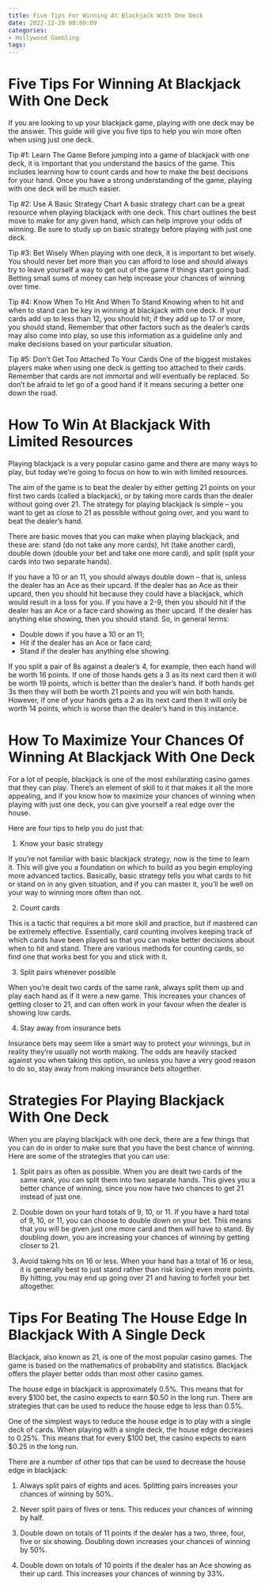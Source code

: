 ```yaml
---
title: Five Tips For Winning At Blackjack With One Deck 
date: 2022-12-20 00:09:09
categories:
- Hollywood Gambling
tags:
---
```



# Five Tips For Winning At Blackjack With One Deck 

If you are looking to up your blackjack game, playing with one deck may be the answer. This guide will give you five tips to help you win more often when using just one deck.

Tip #1: Learn The Game
Before jumping into a game of blackjack with one deck, it is important that you understand the basics of the game. This includes learning how to count cards and how to make the best decisions for your hand. Once you have a strong understanding of the game, playing with one deck will be much easier.

Tip #2: Use A Basic Strategy Chart
A basic strategy chart can be a great resource when playing blackjack with one deck. This chart outlines the best move to make for any given hand, which can help improve your odds of winning. Be sure to study up on basic strategy before playing with just one deck.

Tip #3: Bet Wisely
When playing with one deck, it is important to bet wisely. You should never bet more than you can afford to lose and should always try to leave yourself a way to get out of the game if things start going bad. Betting small sums of money can help increase your chances of winning over time.

Tip #4: Know When To Hit And When To Stand
Knowing when to hit and when to stand can be key in winning at blackjack with one deck. If your cards add up to less than 12, you should hit; if they add up to 17 or more, you should stand. Remember that other factors such as the dealer’s cards may also come into play, so use this information as a guideline only and make decisions based on your particular situation.

Tip #5: Don’t Get Too Attached To Your Cards 
One of the biggest mistakes players make when using one deck is getting too attached to their cards. Remember that cards are not immortal and will eventually be replaced. So don’t be afraid to let go of a good hand if it means securing a better one down the road.

# How To Win At Blackjack With Limited Resources 

Playing blackjack is a very popular casino game and there are many ways to play, but today we’re going to focus on how to win with limited resources.

The aim of the game is to beat the dealer by either getting 21 points on your first two cards (called a blackjack), or by taking more cards than the dealer without going over 21. The strategy for playing blackjack is simple – you want to get as close to 21 as possible without going over, and you want to beat the dealer’s hand.

There are basic moves that you can make when playing blackjack, and these are: stand (do not take any more cards), hit (take another card), double down (double your bet and take one more card), and split (split your cards into two separate hands).

If you have a 10 or an 11, you should always double down – that is, unless the dealer has an Ace as their upcard. If the dealer has an Ace as their upcard, then you should hit because they could have a blackjack, which would result in a loss for you. If you have a 2-9, then you should hit if the dealer has an Ace or a face card showing as their upcard. If the dealer has anything else showing, then you should stand. So, in general terms:

* Double down if you have a 10 or an 11;
* Hit if the dealer has an Ace or face card; 
* Stand if the dealer has anything else showing. 

If you split a pair of 8s against a dealer’s 4, for example, then each hand will be worth 16 points. If one of those hands gets a 3 as its next card then it will be worth 19 points, which is better than the dealer’s hand. If both hands get 3s then they will both be worth 21 points and you will win both hands. However, if one of your hands gets a 2 as its next card then it will only be worth 14 points, which is worse than the dealer’s hand in this instance.

# How To Maximize Your Chances Of Winning At Blackjack With One Deck 

For a lot of people, blackjack is one of the most exhilarating casino games that they can play. There’s an element of skill to it that makes it all the more appealing, and if you know how to maximize your chances of winning when playing with just one deck, you can give yourself a real edge over the house.

Here are four tips to help you do just that:

1. Know your basic strategy

If you’re not familiar with basic blackjack strategy, now is the time to learn it. This will give you a foundation on which to build as you begin employing more advanced tactics. Basically, basic strategy tells you what cards to hit or stand on in any given situation, and if you can master it, you’ll be well on your way to winning more often than not.

2. Count cards

This is a tactic that requires a bit more skill and practice, but if mastered can be extremely effective. Essentially, card counting involves keeping track of which cards have been played so that you can make better decisions about when to hit and stand. There are various methods for counting cards, so find one that works best for you and stick with it.

3. Split pairs whenever possible

When you’re dealt two cards of the same rank, always split them up and play each hand as if it were a new game. This increases your chances of getting closer to 21, and can often work in your favour when the dealer is showing low cards.

4. Stay away from insurance bets

Insurance bets may seem like a smart way to protect your winnings, but in reality they’re usually not worth making. The odds are heavily stacked against you when taking this option, so unless you have a very good reason to do so, stay away from making insurance bets altogether.

# Strategies For Playing Blackjack With One Deck 

When you are playing blackjack with one deck, there are a few things that you can do in order to make sure that you have the best chance of winning. Here are some of the strategies that you can use:

1. Split pairs as often as possible. When you are dealt two cards of the same rank, you can split them into two separate hands. This gives you a better chance of winning, since you now have two chances to get 21 instead of just one.

2. Double down on your hard totals of 9, 10, or 11. If you have a hard total of 9, 10, or 11, you can choose to double down on your bet. This means that you will be given just one more card and then will have to stand. By doubling down, you are increasing your chances of winning by getting closer to 21.

3. Avoid taking hits on 16 or less. When your hand has a total of 16 or less, it is generally best to just stand rather than risk losing even more points. By hitting, you may end up going over 21 and having to forfeit your bet altogether.

# Tips For Beating The House Edge In Blackjack With A Single Deck

Blackjack, also known as 21, is one of the most popular casino games. The game is based on the mathematics of probability and statistics. Blackjack offers the player better odds than most other casino games.

The house edge in blackjack is approximately 0.5%. This means that for every $100 bet, the casino expects to earn $0.50 in the long run. There are strategies that can be used to reduce the house edge to less than 0.5%.

One of the simplest ways to reduce the house edge is to play with a single deck of cards. When playing with a single deck, the house edge decreases to 0.25%. This means that for every $100 bet, the casino expects to earn $0.25 in the long run.

There are a number of other tips that can be used to decrease the house edge in blackjack:

1) Always split pairs of eights and aces. Splitting pairs increases your chances of winning by 50%.

2) Never split pairs of fives or tens. This reduces your chances of winning by half.

3) Double down on totals of 11 points if the dealer has a two, three, four, five or six showing. Doubling down increases your chances of winning by 50%.

4) Double down on totals of 10 points if the dealer has an Ace showing as their up card. This increases your chances of winning by 33%.